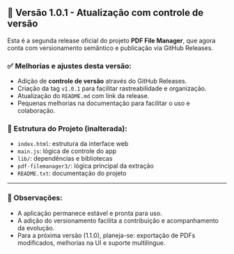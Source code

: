 ## 📄 Versão 1.0.1 - Atualização com controle de versão

Esta é a segunda release oficial do projeto **PDF File Manager**, que agora conta com versionamento semântico e publicação via GitHub Releases.

### ✅ Melhorias e ajustes desta versão:
- Adição de **controle de versão** através do GitHub Releases.
- Criação da tag `v1.0.1` para facilitar rastreabilidade e organização.
- Atualização do `README.md` com link da release.
- Pequenas melhorias na documentação para facilitar o uso e colaboração.

### 📁 Estrutura do Projeto (inalterada):
- `index.html`: estrutura da interface web
- `main.js`: lógica de controle do app
- `lib/`: dependências e bibliotecas
- `pdf-filemanager3/`: lógica principal da extração
- `README.txt`: documentação do projeto

---

### 📌 Observações:
- A aplicação permanece estável e pronta para uso.
- A adição do versionamento facilita a contribuição e acompanhamento da evolução.
- Para a próxima versão (1.1.0), planeja-se: exportação de PDFs modificados, melhorias na UI e suporte multilíngue.

